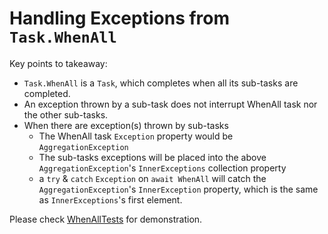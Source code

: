 Handling Exceptions from `Task.WhenAll`
====================================

Key points to takeaway:
- `Task.WhenAll` is a `Task`, which completes when all its sub-tasks are completed.
- An exception thrown by a sub-task does not interrupt WhenAll task nor the other sub-tasks.
- When there are exception(s) thrown by sub-tasks
  - The WhenAll task `Exception` property would be `AggregationException`
  - The sub-tasks exceptions will be placed into the above `AggregationException`'s `InnerExceptions` collection property
  - a `try` & `catch` `Exception` on `await WhenAll` will catch the `AggregationException`'s `InnerException` property, which is the same as `InnerExceptions`'s first element.

Please check [WhenAllTests](WhenAllTests.cs) for demonstration.
